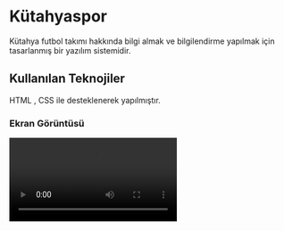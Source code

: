 <h1> Kütahyaspor </h1>

Kütahya futbol takımı hakkında bilgi almak ve bilgilendirme yapılmak için tasarlanmış bir yazılım sistemidir.

<h2> Kullanılan Teknojiler </h2>

HTML , CSS ile desteklenerek yapılmıştır.

<h3> Ekran Görüntüsü </h3>

![](screen.gif.mp4)
